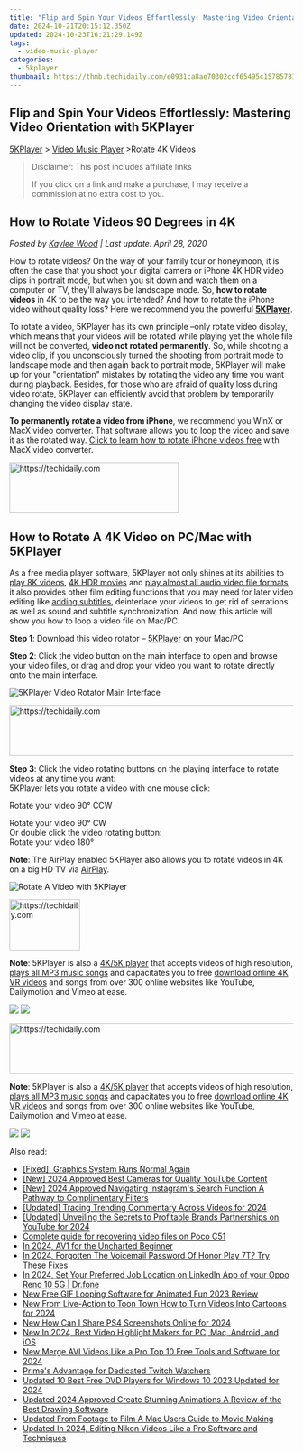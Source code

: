 ```yaml
---
title: "Flip and Spin Your Videos Effortlessly: Mastering Video Orientation with 5KPlayer"
date: 2024-10-21T20:15:12.350Z
updated: 2024-10-23T16:21:29.149Z
tags:
  - video-music-player
categories:
  - 5kplayer
thumbnail: https://thmb.techidaily.com/e0931ca8ae70302ccf65495c157857813d9635f220741e3706882a186a67e4d8.jpg
---
```


## Flip and Spin Your Videos Effortlessly: Mastering Video Orientation with 5KPlayer

[5KPlayer](https://tools.techidaily.com/5kplayer/products/) \> [Video Music Player](https://tools.techidaily.com/5kplayer/video-music-player/) \>Rotate 4K Videos

>  Disclaimer: This post includes affiliate links
>
>  If you click on a link and make a purchase, I may receive a commission at no extra cost to you.
>

## How to Rotate Videos 90 Degrees in 4K

 _Posted by [Kaylee Wood](https://www.quora.com/profile/Amanda-Hu-21) | Last update: April 28, 2020_

How to rotate videos? On the way of your family tour or honeymoon, it is often the case that you shoot your digital camera or iPhone 4K HDR video clips in portrait mode, but when you sit down and watch them on a computer or TV, they'll always be landscape mode. So, **how to rotate videos** in 4K to be the way you intended? And how to rotate the iPhone video without quality loss? Here we recommend you the powerful [**5KPlayer**](https://tools.techidaily.com/5kplayer/products/).

To rotate a video, 5KPlayer has its own principle –only rotate video display, which means that your videos will be rotated while playing yet the whole file will not be converted, **video not rotated permanently**. So, while shooting a video clip, if you unconsciously turned the shooting from portrait mode to landscape mode and then again back to portrait mode, 5KPlayer will make up for your "orientation" mistakes by rotating the video any time you want during playback. Besides, for those who are afraid of quality loss during video rotate, 5KPlayer can efficiently avoid that problem by temporarily changing the video display state.

**To permanently rotate a video from iPhone**, we recommend you WinX or MacX video converter. That software allows you to loop the video and save it as the rotated way. [Click to learn how to rotate iPhone videos free](https://tools.techidaily.com/macxdvd/products/) with MacX video converter.

<!-- affiliate ads begin -->
<a href="https://aligracehair.sjv.io/c/5597632/1938693/19272" target="_top" id="1938693">
  <img src="//a.impactradius-go.com/display-ad/19272-1938693" border="0" alt="https://techidaily.com" width="300" height="90"/>
</a>
<img height="0" width="0" src="https://aligracehair.sjv.io/i/5597632/1938693/19272" style="position:absolute;visibility:hidden;" border="0" />
<!-- affiliate ads end -->

## How to Rotate A 4K Video on PC/Mac with 5KPlayer

As a free media player software, 5KPlayer not only shines at its abilities to [play 8K videos](https://tools.techidaily.com/5kplayer/video-music-player/), [4K HDR movies](https://tools.techidaily.com/5kplayer/video-music-player/) and [play almost all audio video file formats](https://tools.techidaily.com/5kplayer/video-music-player/), it also provides other film editing functions that you may need for later video editing like [adding subtitles](https://tools.techidaily.com/5kplayer/video-music-player/), deinterlace your videos to get rid of serrations as well as sound and subtitle synchronization. And now, this article will show you how to loop a video file on Mac/PC.

**Step 1**: Download this video rotator – [5KPlayer](https://tools.techidaily.com/5kplayer/products/) on your Mac/PC

**Step 2**: Click the video button on the main interface to open and browse your video files, or drag and drop your video you want to rotate directly onto the main interface.

![5KPlayer Video Rotator Main Interface](https://www.5kplayer.com/video-music-player/img/5kplayer-freeaacplayer-yxt-030601.jpg) 

<!-- affiliate ads begin -->
<a href="https://ephamedtechinc.pxf.io/c/5597632/2136612/26400" target="_top" id="2136612">
  <img src="//a.impactradius-go.com/display-ad/26400-2136612" border="0" alt="https://techidaily.com" width="728" height="90"/>
</a>
<img height="0" width="0" src="https://ephamedtechinc.pxf.io/i/5597632/2136612/26400" style="position:absolute;visibility:hidden;" border="0" />
<!-- affiliate ads end -->

**Step 3**: Click the video rotating buttons on the playing interface to rotate videos at any time you want:  
 5KPlayer lets you rotate a video with one mouse click:

Rotate your video 90° CCW

Rotate your video 90° CW   
 Or double click the video rotating button:  
Rotate your video 180°

**Note**: The AirPlay enabled 5KPlayer also allows you to rotate videos in 4K on a big HD TV via [AirPlay](https://tools.techidaily.com/5kplayer/airplay/).

![Rotate A Video with 5KPlayer](https://www.5kplayer.com/video-music-player/img/5kp-how-to-rotate-videos-zjy.jpg)

<!-- affiliate ads begin -->
<a href="https://aligracehair.sjv.io/c/5597632/2135351/19272" target="_top" id="2135351">
  <img src="//a.impactradius-go.com/display-ad/19272-2135351" border="0" alt="https://techidaily.com" width="125" height="90"/>
</a>
<img height="0" width="0" src="https://aligracehair.sjv.io/i/5597632/2135351/19272" style="position:absolute;visibility:hidden;" border="0" />
<!-- affiliate ads end -->

**Note**: 5KPlayer is also a [4K/5K player](https://tools.techidaily.com/5kplayer/video-music-player/) that accepts videos of high resolution, [plays all MP3 music songs](https://tools.techidaily.com/5kplayer/video-music-player/) and capacitates you to free [download online 4K VR videos](https://tools.techidaily.com/5kplayer/youtube-download/) and songs from over 300 online websites like YouTube, Dailymotion and Vimeo at ease.

[![](https://www.5kplayer.com/video-music-player/../button/freedownwhitewin.png)](https://tools.techidaily.com/5kplayer/products/) [![](https://www.5kplayer.com/video-music-player/../button/freedownbackmac.png)](https://tools.techidaily.com/5kplayer/products/) 

<!-- affiliate ads begin -->
<a href="https://wigfever.sjv.io/c/5597632/2014854/22899" target="_top" id="2014854">
  <img src="//a.impactradius-go.com/display-ad/22899-2014854" border="0" alt="https://techidaily.com" width="728" height="90"/>
</a>
<img height="0" width="0" src="https://wigfever.sjv.io/i/5597632/2014854/22899" style="position:absolute;visibility:hidden;" border="0" />
<!-- affiliate ads end -->

**Note**: 5KPlayer is also a [4K/5K player](https://tools.techidaily.com/5kplayer/video-music-player/) that accepts videos of high resolution, [plays all MP3 music songs](https://tools.techidaily.com/5kplayer/video-music-player/) and capacitates you to free [download online 4K VR videos](https://tools.techidaily.com/5kplayer/youtube-download/) and songs from over 300 online websites like YouTube, Dailymotion and Vimeo at ease.

[![](https://www.5kplayer.com/video-music-player/../button/freedownwhitewin.png)](https://tools.techidaily.com/5kplayer/products/) [![](https://www.5kplayer.com/video-music-player/../button/freedownbackmac.png)](https://tools.techidaily.com/5kplayer/products/)

<ins class="adsbygoogle"
     style="display:block"
     data-ad-format="autorelaxed"
     data-ad-client="ca-pub-7571918770474297"
     data-ad-slot="1223367746"></ins>

<ins class="adsbygoogle"
     style="display:block"
     data-ad-client="ca-pub-7571918770474297"
     data-ad-slot="8358498916"
     data-ad-format="auto"
     data-full-width-responsive="true"></ins>

<span class="atpl-alsoreadstyle">Also read:</span>
<div><ul>
<li><a href="https://network-issues.techidaily.com/fixed-graphics-system-runs-normal-again/"><u>[Fixed]: Graphics System Runs Normal Again</u></a></li>
<li><a href="https://youtube-lab.techidaily.com/024-approved-best-cameras-for-quality-youtube-content/"><u>[New] 2024 Approved Best Cameras for Quality YouTube Content</u></a></li>
<li><a href="https://instagram-clips.techidaily.com/new-2024-approved-navigating-instagrams-search-function-a-pathway-to-complimentary-filters/"><u>[New] 2024 Approved Navigating Instagram's Search Function A Pathway to Complimentary Filters</u></a></li>
<li><a href="https://youtube-blog.techidaily.com/ed-tracing-trending-commentary-across-videos-for-2024/"><u>[Updated] Tracing Trending Commentary Across Videos for 2024</u></a></li>
<li><a href="https://fox-boxes.techidaily.com/updated-unveiling-the-secrets-to-profitable-brands-partnerships-on-youtube-for-2024/"><u>[Updated] Unveiling the Secrets to Profitable Brands Partnerships on YouTube for 2024</u></a></li>
<li><a href="https://phone-solutions.techidaily.com/complete-guide-for-recovering-video-files-on-poco-c51-by-fonelab-android-recover-video/"><u>Complete guide for recovering video files on Poco C51</u></a></li>
<li><a href="https://extra-information.techidaily.com/in-2024-av1-for-the-uncharted-beginner/"><u>In 2024, AV1 for the Uncharted Beginner</u></a></li>
<li><a href="https://unlock-android.techidaily.com/in-2024-forgotten-the-voicemail-password-of-honor-play-7t-try-these-fixes-by-drfone-android/"><u>In 2024, Forgotten The Voicemail Password Of Honor Play 7T? Try These Fixes</u></a></li>
<li><a href="https://location-social.techidaily.com/in-2024-set-your-preferred-job-location-on-linkedin-app-of-your-oppo-reno-10-5g-drfone-by-drfone-virtual-android/"><u>In 2024, Set Your Preferred Job Location on LinkedIn App of your Oppo Reno 10 5G | Dr.fone</u></a></li>
<li><a href="https://video-ai-editor.techidaily.com/new-free-gif-looping-software-for-animated-fun-2023-review/"><u>New Free GIF Looping Software for Animated Fun 2023 Review</u></a></li>
<li><a href="https://video-ai-editor.techidaily.com/new-from-live-action-to-toon-town-how-to-turn-videos-into-cartoons-for-2024/"><u>New From Live-Action to Toon Town How to Turn Videos Into Cartoons for 2024</u></a></li>
<li><a href="https://video-ai-editor.techidaily.com/new-how-can-i-share-ps4-screenshots-online-for-2024/"><u>New How Can I Share PS4 Screenshots Online for 2024</u></a></li>
<li><a href="https://video-ai-editor.techidaily.com/new-in-2024-best-video-highlight-makers-for-pc-mac-android-and-ios/"><u>New In 2024, Best Video Highlight Makers for PC, Mac, Android, and iOS</u></a></li>
<li><a href="https://video-ai-editor.techidaily.com/new-merge-avi-videos-like-a-pro-top-10-free-tools-and-software-for-2024/"><u>New Merge AVI Videos Like a Pro Top 10 Free Tools and Software for 2024</u></a></li>
<li><a href="https://games-able.techidaily.com/primes-advantage-for-dedicated-twitch-watchers/"><u>Prime's Advantage for Dedicated Twitch Watchers</u></a></li>
<li><a href="https://video-ai-editor.techidaily.com/updated-10-best-free-dvd-players-for-windows-10-2023-updated-for-2024/"><u>Updated 10 Best Free DVD Players for Windows 10 2023 Updated for 2024</u></a></li>
<li><a href="https://video-ai-editor.techidaily.com/updated-2024-approved-create-stunning-animations-a-review-of-the-best-drawing-software/"><u>Updated 2024 Approved Create Stunning Animations A Review of the Best Drawing Software</u></a></li>
<li><a href="https://video-ai-editor.techidaily.com/updated-from-footage-to-film-a-mac-users-guide-to-movie-making/"><u>Updated From Footage to Film A Mac Users Guide to Movie Making</u></a></li>
<li><a href="https://video-ai-editor.techidaily.com/updated-in-2024-editing-nikon-videos-like-a-pro-software-and-techniques/"><u>Updated In 2024, Editing Nikon Videos Like a Pro Software and Techniques</u></a></li>
</ul></div>


